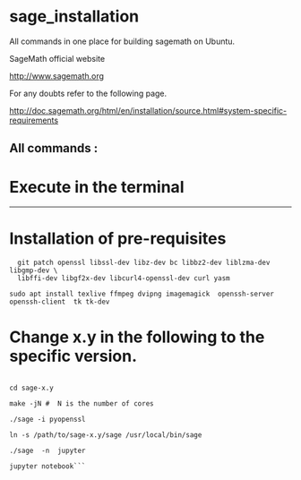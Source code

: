 # sage_installation
All commands  in one place for building sagemath on Ubuntu.  


SageMath official website

http://www.sagemath.org

For any  doubts  refer to the following  page.

http://doc.sagemath.org/html/en/installation/source.html#system-specific-requirements


All commands  :
-----

#  Execute in the terminal
----

# Installation of pre-requisites

```sudo apt-get install binutils pixz gcc g++ gfortran make m4 perl tar \
  git patch openssl libssl-dev libz-dev bc libbz2-dev liblzma-dev libgmp-dev \
  libffi-dev libgf2x-dev libcurl4-openssl-dev curl yasm
```

```sudo apt install texlive ffmpeg dvipng imagemagick  openssh-server openssh-client  tk tk-dev```

#  Change x.y in the following to the specific version.

```tar xvf sage-x.y.tar

cd sage-x.y

make -jN #  N is the number of cores

./sage -i pyopenssl

ln -s /path/to/sage-x.y/sage /usr/local/bin/sage

./sage  -n  jupyter

jupyter notebook```
